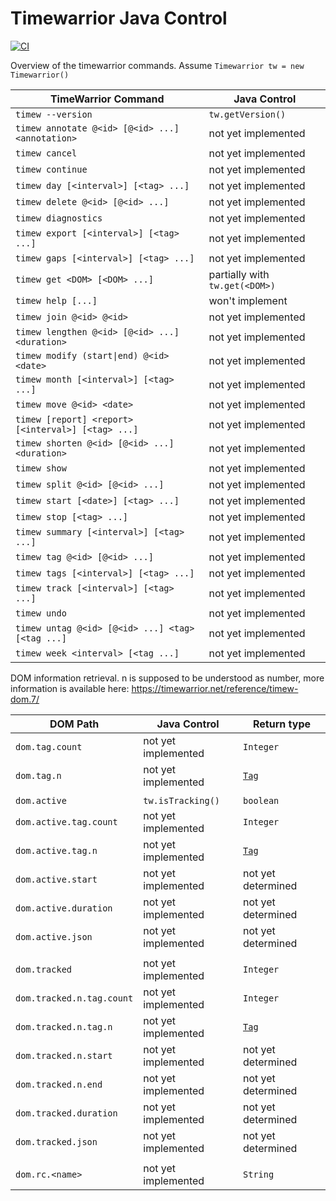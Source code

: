 # Timewarrior Java Control
[![CI](https://github.com/TimothyGillespie/timewarrior-java-control/actions/workflows/main.yml/badge.svg?branch=main)](https://github.com/TimothyGillespie/timewarrior-java-control/actions/workflows/main.yml)

Overview of the timewarrior commands. Assume `Timewarrior tw = new Timewarrior()`

| TimeWarrior Command | Java Control |
| --- | --- |
| `timew --version` | `tw.getVersion()` |
| `timew annotate @<id> [@<id> ...] <annotation>` | not yet implemented |
| `timew cancel` | not yet implemented |
| `timew continue` | not yet implemented |
| `timew day [<interval>] [<tag> ...]` | not yet implemented |
| `timew delete @<id> [@<id> ...]` | not yet implemented |
| `timew diagnostics` | not yet implemented |
| `timew export [<interval>] [<tag> ...]` | not yet implemented |
| `timew gaps [<interval>] [<tag> ...]` | not yet implemented |
| `timew get <DOM> [<DOM> ...]` | partially with `tw.get(<DOM>)` |
| `timew help [...]` | won't implement |
| `timew join @<id> @<id>` | not yet implemented |
| `timew lengthen @<id> [@<id> ...] <duration>` | not yet implemented |
| <code>timew modify (start&#124;end) @&#60;id&#62; &#60;date&#62;</code> | not yet implemented |
| `timew month [<interval>] [<tag> ...]` | not yet implemented |
| `timew move @<id> <date>` | not yet implemented |
| `timew [report] <report> [<interval>] [<tag> ...]` | not yet implemented |
| `timew shorten @<id> [@<id> ...] <duration>` | not yet implemented |
| `timew show` | not yet implemented |
| `timew split @<id> [@<id> ...]` | not yet implemented |
| `timew start [<date>] [<tag> ...]` | not yet implemented |
| `timew stop [<tag> ...]` | not yet implemented |
| `timew summary [<interval>] [<tag> ...]` | not yet implemented |
| `timew tag @<id> [@<id> ...]` | not yet implemented |
| `timew tags [<interval>] [<tag> ...]` | not yet implemented |
| `timew track [<interval>] [<tag> ...]` | not yet implemented |
| `timew undo` | not yet implemented |
| `timew untag @<id> [@<id> ...] <tag> [<tag ...]` | not yet implemented |
| `timew week <interval> [<tag ...]` | not yet implemented |


DOM information retrieval.
n is supposed to be understood as number, more information is available here: https://timewarrior.net/reference/timew-dom.7/

| DOM Path | Java Control | Return type |
| --- | --- | --- |
| `dom.tag.count` | not yet implemented | `Integer` |
| `dom.tag.n` | not yet implemented | [`Tag`](https://github.com/TimothyGillespie/timewarrior-java-control/blob/main/src/main/java/eu/gillespie/timewarriorcontrol/Tag.java) |
||
| `dom.active` | `tw.isTracking()` | `boolean` |
| `dom.active.tag.count` | not yet implemented | `Integer` |
| `dom.active.tag.n` | not yet implemented | [`Tag`](https://github.com/TimothyGillespie/timewarrior-java-control/blob/main/src/main/java/eu/gillespie/timewarriorcontrol/Tag.java) |
| `dom.active.start` | not yet implemented | not yet determined |
| `dom.active.duration` | not yet implemented | not yet determined |
| `dom.active.json` | not yet implemented | not yet determined |
||
| `dom.tracked` | not yet implemented | `Integer` |
| `dom.tracked.n.tag.count` | not yet implemented | `Integer` |
| `dom.tracked.n.tag.n` | not yet implemented | [`Tag`](https://github.com/TimothyGillespie/timewarrior-java-control/blob/main/src/main/java/eu/gillespie/timewarriorcontrol/Tag.java) |
| `dom.tracked.n.start` | not yet implemented | not yet determined |
| `dom.tracked.n.end` | not yet implemented | not yet determined |
| `dom.tracked.duration` | not yet implemented | not yet determined |
| `dom.tracked.json` | not yet implemented | not yet determined |
||
| `dom.rc.<name>` | not yet implemented | `String` |
